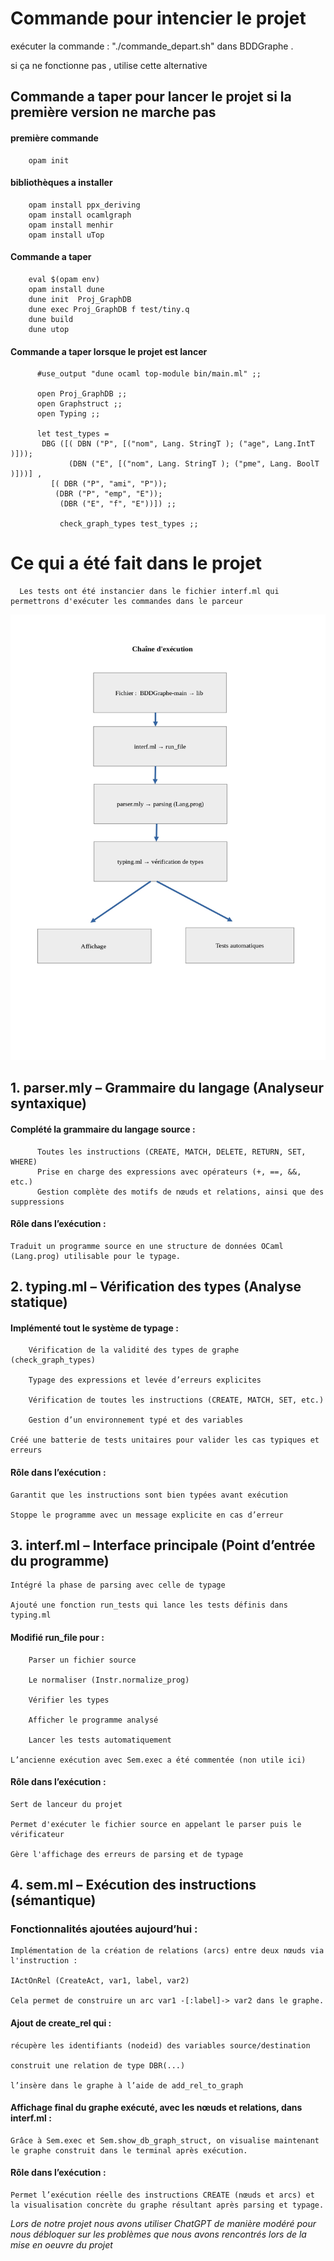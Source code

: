 # Commande pour intencier le projet
exécuter la commande : "./commande_depart.sh" dans BDDGraphe .

si ça ne fonctionne pas , utilise cette alternative
## Commande a taper pour lancer le projet si la première version ne marche pas
  #### première commande
        opam init
  #### bibliothèques a installer
        opam install ppx_deriving
        opam install ocamlgraph
        opam install menhir
        opam install uTop
  #### Commande a taper
        eval $(opam env)
        opam install dune
        dune init  Proj_GraphDB
        dune exec Proj_GraphDB f test/tiny.q
        dune build 
        dune utop

#### Commande a taper  lorsque le projet est lancer

          #use_output "dune ocaml top-module bin/main.ml" ;;
          
          open Proj_GraphDB ;;
          open Graphstruct ;;
          open Typing ;;
          
          let test_types =  
           DBG ([( DBN ("P", [("nom", Lang. StringT ); ("age", Lang.IntT )]));
                 (DBN ("E", [("nom", Lang. StringT ); ("pme", Lang. BoolT )]))] ,
             [( DBR ("P", "ami", "P"));
              (DBR ("P", "emp", "E"));
               (DBR ("E", "f", "E"))]) ;;
          
               check_graph_types test_types ;;
# Ce qui a été fait dans le  projet 
          
      Les tests ont été instancier dans le fichier interf.ml qui permettrons d'exécuter les commandes dans le parceur

![](https://github.com/RemyGizard/BDDGraphe/blob/main/Cha%C3%AEne%20d'ex%C3%A9cution(1)_page-0001.jpg)

  ## 1. parser.mly – Grammaire du langage (Analyseur syntaxique)
    
   #### Complété la grammaire du langage source :
      
          Toutes les instructions (CREATE, MATCH, DELETE, RETURN, SET, WHERE)      
          Prise en charge des expressions avec opérateurs (+, ==, &&, etc.)      
          Gestion complète des motifs de nœuds et relations, ainsi que des suppressions
          
   #### Rôle dans l’exécution :
  
    Traduit un programme source en une structure de données OCaml (Lang.prog) utilisable pour le typage.

  ## 2. typing.ml – Vérification des types (Analyse statique)

   #### Implémenté tout le système de typage :

        Vérification de la validité des types de graphe (check_graph_types)

        Typage des expressions et levée d’erreurs explicites

        Vérification de toutes les instructions (CREATE, MATCH, SET, etc.)

        Gestion d’un environnement typé et des variables

    Créé une batterie de tests unitaires pour valider les cas typiques et erreurs
  
   #### Rôle dans l’exécution :

    Garantit que les instructions sont bien typées avant exécution

    Stoppe le programme avec un message explicite en cas d’erreur
  ## 3. interf.ml – Interface principale (Point d’entrée du programme)

    Intégré la phase de parsing avec celle de typage

    Ajouté une fonction run_tests qui lance les tests définis dans typing.ml

   #### Modifié run_file pour :

        Parser un fichier source

        Le normaliser (Instr.normalize_prog)

        Vérifier les types

        Afficher le programme analysé

        Lancer les tests automatiquement

    L’ancienne exécution avec Sem.exec a été commentée (non utile ici)

   #### Rôle dans l’exécution :

    Sert de lanceur du projet

    Permet d'exécuter le fichier source en appelant le parser puis le vérificateur

    Gère l'affichage des erreurs de parsing et de typage
## 4. sem.ml – Exécution des instructions (sémantique)

 ### Fonctionnalités ajoutées aujourd’hui :

    Implémentation de la création de relations (arcs) entre deux nœuds via l'instruction :

    IActOnRel (CreateAct, var1, label, var2)

    Cela permet de construire un arc var1 -[:label]-> var2 dans le graphe.

 #### Ajout de create_rel qui :

    récupère les identifiants (nodeid) des variables source/destination

    construit une relation de type DBR(...)

    l’insère dans le graphe à l’aide de add_rel_to_graph

 #### Affichage final du graphe exécuté, avec les nœuds et relations, dans interf.ml :

    Grâce à Sem.exec et Sem.show_db_graph_struct, on visualise maintenant le graphe construit dans le terminal après exécution.  
 #### Rôle dans l’exécution :

    Permet l’exécution réelle des instructions CREATE (nœuds et arcs) et la visualisation concrète du graphe résultant après parsing et typage.
    
*Lors de notre projet nous avons utiliser ChatGPT de manière modéré pour nous débloquer sur les problèmes que nous avons rencontrés lors de la mise en oeuvre du projet*
